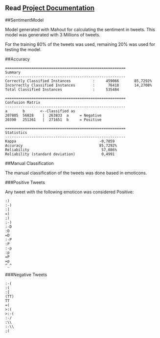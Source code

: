 ## Read [Project Documentation](https://github.com/MovieTrender/Documentation "Project Documentation")

##SentimentModel

Model generated with Mahout for calculating the sentiment in tweets.
This model was generated with 3 Millions of tweets.

For the training 80% of the tweets was used, remaining 20% was used for testing the model.

##Accuracy

	=======================================================
	Summary
	-------------------------------------------------------
	Correctly Classified Instances          :     459066	   85,7292%
	Incorrectly Classified Instances        :      76418	   14,2708%
	Total Classified Instances              :     535484

	=======================================================
	Confusion Matrix
	-------------------------------------------------------
	a    	b    	<--Classified as
	207805	56028	 |  263833	a     = Negative
	20390	251261	 |  271651	b     = Positive

	=======================================================
	Statistics
	-------------------------------------------------------
	Kappa                                      -0,7059
	Accuracy                                   85,7292%
	Reliability                                 57,086%
	Reliability (standard deviation)            0,4991


##Manual Classification

The manual classification of the tweets was done based in emoticons.

###Positive Tweets

Any tweet with the following emoticon was considered Positive:

	:)
	:-)
    :]
    =)
    ;)
    ;-)	
    :-D
    :D
    =D
    :-P
    :P
    :-p
    :p
    =P
    =p
    ^_^
  
###Negative Tweets

	:-(
    :(
    :[
    (TT)
    TT
    =(
    >:(
    >:-(
    :-/
    :\\
    :-\\
    ;(


  






